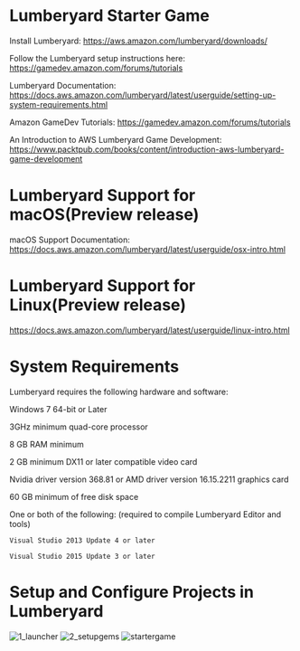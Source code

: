 # Lumberyard Starter Game

Install Lumberyard: https://aws.amazon.com/lumberyard/downloads/

Follow the Lumberyard setup instructions here: https://gamedev.amazon.com/forums/tutorials

Lumberyard Documentation: https://docs.aws.amazon.com/lumberyard/latest/userguide/setting-up-system-requirements.html

Amazon GameDev Tutorials: https://gamedev.amazon.com/forums/tutorials

An Introduction to AWS Lumberyard Game Development: https://www.packtpub.com/books/content/introduction-aws-lumberyard-game-development

# Lumberyard Support for macOS(Preview release)

macOS Support Documentation: https://docs.aws.amazon.com/lumberyard/latest/userguide/osx-intro.html

# Lumberyard Support for Linux(Preview release)

https://docs.aws.amazon.com/lumberyard/latest/userguide/linux-intro.html

# System Requirements

Lumberyard requires the following hardware and software:

Windows 7 64-bit or Later

3GHz minimum quad-core processor

8 GB RAM minimum

2 GB minimum DX11 or later compatible video card

Nvidia driver version 368.81 or AMD driver version 16.15.2211 graphics card

60 GB minimum of free disk space

One or both of the following: (required to compile Lumberyard Editor and tools)

    Visual Studio 2013 Update 4 or later
    
    Visual Studio 2015 Update 3 or later
    
 # Setup and Configure Projects in Lumberyard
 
![1_launcher](https://user-images.githubusercontent.com/18353476/28295300-864421c4-6b14-11e7-8771-40a598086499.png)
![2_setupgems](https://user-images.githubusercontent.com/18353476/28333786-f2a032d8-6bad-11e7-97db-59fd6675c37d.png)
![startergame](https://user-images.githubusercontent.com/18353476/28298168-9e83a612-6b26-11e7-8943-070c6ff4f2d2.jpg)
